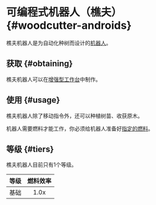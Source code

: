# 可编程式机器人（樵夫）{#woodcutter-androids}

樵夫机器人是为自动化种树而设计的[机器人](/Androids)。

## 获取 {#obtaining}

樵夫机器人可以在[增强型工作台](/Enhanced-Crafting-Table)中制作。

## 使用 {#usage}

樵夫机器人除了移动指令外，还可以种植树苗、收获原木。

机器人需要燃料才能工作，你必须给机器人准备好[指定的燃料](/Normal-Androids#power-source)。

## 等级 {#tiers}

樵夫机器人目前只有1个等级。

| 等级 | 燃料效率 |
| ----- | :-------------: |
| 基础 | 1.0x            |
